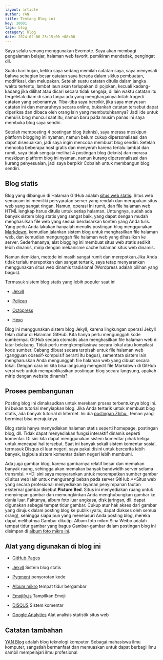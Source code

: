 ```yaml
---
layout: article
author: YAN
title: Tentang Blog ini
key: 10001
tags: blog
category: blog
date: 2024-02-06 23:15:00 +08:00
---
```


Saya selalu senang menggunakan Evernote. Saya akan membagi pengalaman belajar, halaman web favorit, pemikiran mendadak, pengingat dll.

<!--more-->

Suatu hari hujan, ketika saya sedang memilah catatan saya, saya menyesali bahwa sebagian besar catatan saya berada dalam siklus pembuatan, modifikasi, dan melupakan. Setelah suatu catatan ditulis dalam jangka waktu tertentu, lambat laun akan terlupakan di pojokan, kecuali kadang-kadang jika dilihat atau dicari secara tidak sengaja, di lain waktu catatan itu tergeletak diam di sana tanpa ada yang menghargainya.Inilah tragedi catatan yang sebenarnya. Tiba-tiba saya berpikir, jika saya menyusun catatan ini dan menaruhnya secara online, bukankah catatan tersebut dapat diperiksa dan dibaca oleh orang lain yang membutuhkannya? Jadi ide untuk menulis blog muncul saat itu, namun baru pada musim panas ini saya membuka blog saya sendiri.

Setelah memposting 4 postingan blog (teknis), saya merasa meskipun platform blogging ini nyaman, namun belum cukup dipersonalisasi dan dapat disesuaikan, jadi saya ingin mencoba membuat blog sendiri. Setelah mencoba beberapa host gratis dan menyerah karena terlalu lambat dan rumit, saya tidak sengaja melihat 4 postingan blog (teknis) dan merasa meskipun platform blog ini nyaman, namun kurang dipersonalisasi dan kurang penyesuaian, jadi saya berpikir Cobalah untuk membangun blog sendiri. 

## Blog statis

Blog yang dibangun di Halaman GitHub adalah [situs web statis](https://id.wikipedia.org/wiki/Situs_web#Situs_web_statis). Situs web semacam ini memiliki persyaratan server yang rendah dan merupakan situs web yang sangat ringan. Namun, operasi Ini rumit, dan file halaman web HTML lengkap harus ditulis untuk setiap halaman. Untungnya, sudah ada banyak sistem blog statis yang sangat baik, yang dapat dengan mudah menghasilkan file web yang sesuai berdasarkan konten yang Anda tulis. Yang perlu Anda lakukan hanyalah menulis postingan blog menggunakan [Markdown](https://id.wikipedia.org/wiki/Markdown), kemudian jalankan sistem blog untuk menghasilkan file halaman web, dan kemudian mengunggah file halaman web yang dihasilkan ke server. Sederhananya, alat blogging ini membuat situs web statis sedikit lebih dinamis, mirip dengan mekanisme cache halaman situs web dinamis.

Namun demikian, metode ini masih sangat rumit dan merepotkan.Jika Anda tidak terlalu merepotkan dan sangat tertarik, saya tetap menyarankan menggunakan situs web dinamis tradisional (Wordpress adalah pilihan yang bagus).

Termasuk sistem blog statis yang lebih populer saat ini

- [Jekyll](https://github.com/jekyll/)

- [Pelican](https://github.com/getpelican/pelican)

- [Octopress](https://github.com/imathis/octopress)

- [Hexo](https://github.com/hexojs/hexo/)

Blog ini menggunakan sistem blog Jekyll, karena lingkungan operasi Jekyll telah diatur di Halaman GitHub. Kita hanya perlu mengunggah kode sumbernya. GitHub secara otomatis akan menghasilkan file halaman web di latar belakang. Tidak perlu mengkompilasinya secara lokal atau kompilasi kode sumber. Cabang dibuat secara terpisah untuk file halaman web (gangguan obsesif-kompulsif berarti itu bagus), sementara sistem lain mengharuskan Anda mengunggah file halaman web yang dibuat secara lokal. Dengan cara ini kita bisa langsung mengedit file Markdown di GitHub versi web untuk mempublikasikan postingan blog secara langsung, apakah mirip dengan website dinamis?

## Proses pembangunan

Posting blog ini dimaksudkan untuk merekam proses terbentuknya blog ini. Ini bukan tutorial menyiapkan blog. Jika Anda tertarik untuk membuat blog statis, ada banyak tutorial di Internet. Ini dia [postingan Zhihu ](https://www.zhihu.com/question/20962496), teman yang berminat bisa merujuknya.

Blog statis hanya menyediakan halaman statis seperti homepage, postingan blog, dll. Tidak dapat menyediakan fungsi interaktif dinamis seperti komentar. Di sini kita dapat menggunakan sistem komentar pihak ketiga untuk mencapai hal tersebut. Saat ini banyak sekali sistem komentar sosial, termasuk Disqus di luar negeri, saya pakai disini untuk bercerita lebih banyak, lagipula sistem komentar dalam negeri lebih membumi.

Ada juga gambar blog, karena gambarnya relatif besar dan memakan banyak ruang, sehingga akan memakan banyak bandwidth server selama transmisi. **Di sini saya menyarankan untuk menempatkan sumber gambar di situs web lain untuk mengurangi beban pada server GitHub.**Situs web yang secara profesional menyediakan layanan penyimpanan tautan eksternal gambar disebut **Picture Bed**. Situs ini menyediakan ruang untuk menyimpan gambar dan memungkinkan Anda menghubungkan gambar ke dunia luar. Faktanya, album foto luar angkasa, disk jaringan, dll. dapat digunakan sebagai tempat tidur gambar. Cukup atur hak akses dari gambar yang dirujuk dalam posting blog ke publik (yaitu, dapat diakses oleh semua orang), sehingga siapa pun yang menelusuri Anda posting blog, mereka dapat melihatnya Gambar dikutip. Album foto mikro Sina Weibo adalah tempat tidur gambar yang bagus Gambar-gambar dalam postingan blog ini disimpan di [album foto mikro ini](http://photo.weibo.com/1941806611/albums).

## Alat yang digunakan di blog ini

- [GitHub Pages](https://pages.github.com/)

- [Jekyll](https://github.com/jekyll/) Sistem blog statis

- [Pygment](http://pygments.org/) penyorotan kode

- [Album mikro](http://photo.weibo.com/) tempat tidur bergambar

- [Emojify.js](https://github.com/Ranks/emojify.js) Tampilkan Emoji

- [DISQUS](https://disqus.com/) Sistem komentar

- [Google Analytics](https://www.google.com/analytics/) Alat analisis statistik situs web

## Catatan tambahan

[YAN Blog](https://rian010.github.io/blog) adalah blog teknologi komputer. Sebagai mahasiswa ilmu komputer, sangatlah bermanfaat dan memuaskan untuk dapat berbagi ilmu sambil mempelajari ilmu profesional.